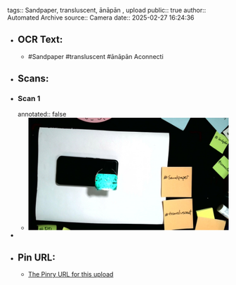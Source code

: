 tags:: Sandpaper, transluscent, ānāpān , upload
public:: true
author:: Automated Archive
source:: Camera
date:: 2025-02-27 16:24:36

- ## OCR Text:
	- #Sandpaper
	  #transluscent
	  #ānāpān
	  Aconnecti
- ## Scans:
- ### Scan 1
  annotated:: false
	- ![./assets/scans/2025-02-27T16-24-36-3661.jpg](./assets/scans/2025-02-27T16-24-36-3661.jpg)
-
- ## Pin URL:
	- [The Pinry URL for this upload](https://pinry.petau.net/pins/184/)